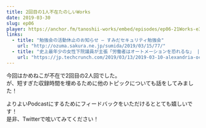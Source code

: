 ```yaml
---
title: 2回目の1人不在たのしいWorks
date: 2019-03-30
slug: ep06
player: https://anchor.fm/tanoshii-works/embed/episodes/ep06-21Works-e3j2sb
links:
  - title: "勉強会の活動休止のお知らせ – すみだセキュリティ勉強会"
    url: "http://ozuma.sakura.ne.jp/sumida/2019/03/15/77/"
  - title: "史上最年少の女性下院議員が主張「労働者はオートメーションを恐れるな」 | TechCrunch Japan"
    url: "https://jp.techcrunch.com/2019/03/13/2019-03-10-alexandria-ocasio-cortez-says-labor-should-not-fear-automation/"
---
```


今回はかめねこが不在で2回目の2人回でした。  
が、短すぎた収録時間を埋めるために他のトピックについても話をしてみました！

よりよいPodcastにするためにフィードバックをいただけるととても嬉しいです！  
是非、Twitterで呟いてみてください！
